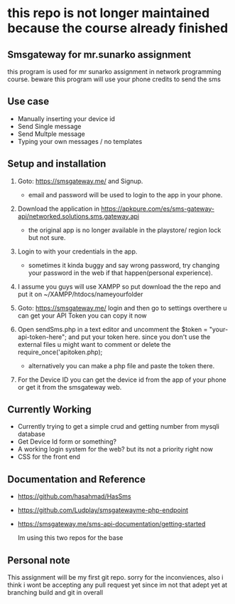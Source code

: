 # this repo is not longer maintained because the course already finished

## Smsgateway for mr.sunarko assignment

this program is used for mr sunarko assignment in network programming course.
beware this program will use your phone credits to send the sms

## Use case
 
-  Manually inserting your device id
-  Send Single message 
-  Send Multple message
-  Typing your own messages / no templates

## Setup and installation

1. Goto: https://smsgateway.me/ and Signup.
	* email and password will be used to login to the app in your phone.
2. Download the application in https://apkpure.com/es/sms-gateway-api/networked.solutions.sms.gateway.api
	* the original app is no longer available in the playstore/ region lock but not sure.
3. Login to with your credentials in the app.
	* sometimes it kinda buggy and say wrong password, try changing your password in the web if that happen(personal experience). 
4. I assume you guys will use XAMPP so put download the the repo and put it on ~/XAMPP/htdocs/nameyourfolder

5. Goto: https://smsgateway.me/ login and then go to settings overthere u can get your API Token you can copy it now 

6. Open sendSms.php in a text editor and uncomment the $token = "your-api-token-here"; and put your token here. since you don't use the external files u might want to comment or delete the require_once('apitoken.php);
	* alternatively you can make a php file and paste the token there.

7. For the Device ID you can get the device id from the app of your phone or get it from the smsgateway web.

## Currently Working 
 * Currently trying to get a simple crud and getting number from mysqli database
 * Get Device Id form or something?
 * A working login system for the web? but its not a priority right now
 * CSS for the front end

## Documentation and Reference

* <https://github.com/hasahmad/HasSms>
* <https://github.com/Ludplay/smsgatewayme-php-endpoint>
* <https://smsgateway.me/sms-api-documentation/getting-started>

    Im using this two repos for the base 

## Personal note
 This assignment will be my first git repo. sorry for the inconviences, also i think i wont be accepting any pull request yet since im not that adept yet at branching build and git in overall
